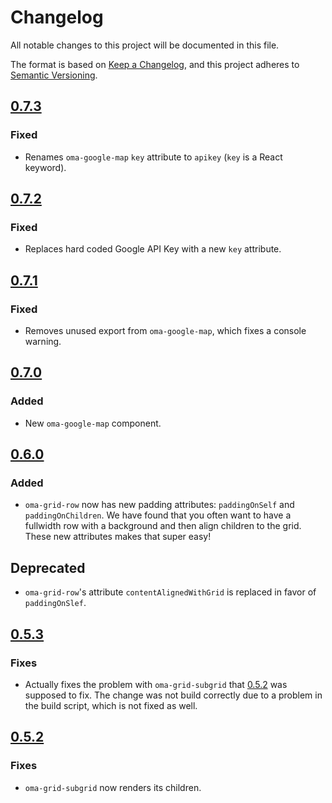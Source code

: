 # Changelog
All notable changes to this project will be documented in this file.

The format is based on [Keep a Changelog](https://keepachangelog.com/en/1.0.0/),
and this project adheres to [Semantic Versioning](https://semver.org/spec/v2.0.0.html).

## [0.7.3]
### Fixed
- Renames `oma-google-map` `key` attribute to `apikey` (`key` is a
  React keyword).

## [0.7.2]
### Fixed
- Replaces hard coded Google API Key with a new `key` attribute.

## [0.7.1]
### Fixed
- Removes unused export from `oma-google-map`, which fixes a console warning.

## [0.7.0]
### Added
- New `oma-google-map` component.

## [0.6.0]
### Added
- `oma-grid-row` now has new padding attributes: `paddingOnSelf` and
  `paddingOnChildren`. We have found that you often want to have a
  fullwidth row with a background and then align children to the grid.
  These new attributes makes that super easy!

## Deprecated
- `oma-grid-row`'s attribute `contentAlignedWithGrid` is replaced in favor of
  `paddingOnSlef`.

## [0.5.3]
### Fixes
- Actually fixes the problem with `oma-grid-subgrid` that [0.5.2] was supposed
  to fix. The change was not build correctly due to a problem in the build script,
  which is not fixed as well.

## [0.5.2]
### Fixes
- `oma-grid-subgrid` now renders its children.

[0.7.3]: https://github.com/oma-wc/oma/compare/v0.7.2...v0.7.3
[0.7.2]: https://github.com/oma-wc/oma/compare/v0.7.1...v0.7.2
[0.7.1]: https://github.com/oma-wc/oma/compare/v0.7.0...v0.7.1
[0.7.0]: https://github.com/oma-wc/oma/compare/v0.6.0...v0.7.0
[0.6.0]: https://github.com/oma-wc/oma/compare/v0.5.3...v0.6.0
[0.5.3]: https://github.com/oma-wc/oma/compare/v0.5.2...v0.5.3
[0.5.2]: https://github.com/oma-wc/oma/compare/v0.5.1...v0.5.2
